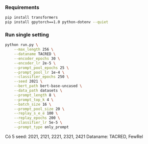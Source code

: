 ### Requirements

```bash
pip install transformers
pip install gpytorch==1.0 python-dotenv --quiet
```

### Run single setting

```bash
python run.py \
    --max_length 256 \
    --dataname TACRED \
    --encoder_epochs 30 \
    --encoder_lr 2e-5 \
    --prompt_pool_epochs 25 \
    --prompt_pool_lr 1e-4 \
    --classifier_epochs 250 \
    --seed 2021 \
    --bert_path bert-base-uncased \
    --data_path datasets \
    --prompt_length 8 \
    --prompt_top_k 4 \
    --batch_size 16 \
    --prompt_pool_size 20 \
    --replay_s_e_e 100 \
    --replay_epochs 200 \
    --classifier_lr 5e-5 \
    --prompt_type only_prompt  
```


Có 5 seed: 2021, 2121, 2221, 2321, 2421
Dataname: TACRED, FewRel

